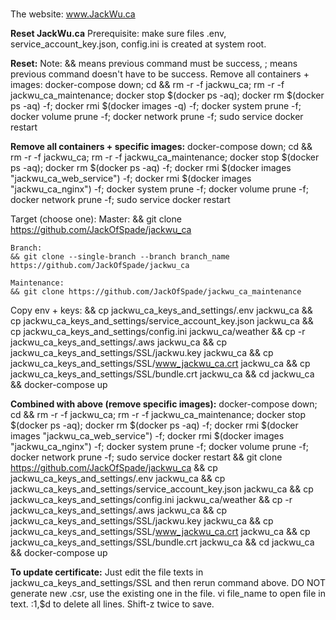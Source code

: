 #
The website: www.JackWu.ca


**Reset JackWu.ca**
Prerequisite: make sure files .env, service_account_key.json, config.ini is created at system root.

**Reset:**
Note: && means previous command must be success, ; means previous command doesn't have to be success.
Remove all containers + images:
docker-compose down; cd && rm -r -f jackwu_ca; rm -r -f jackwu_ca_maintenance; docker stop $(docker ps -aq); docker rm $(docker ps -aq) -f; docker rmi $(docker images -q) -f; docker system prune -f; docker volume prune -f; docker network prune -f; sudo service docker restart 

**Remove all containers + specific images:**
docker-compose down; cd && rm -r -f jackwu_ca; rm -r -f jackwu_ca_maintenance; docker stop $(docker ps -aq); docker rm $(docker ps -aq) -f; docker rmi $(docker images "jackwu_ca_web_service") -f; docker rmi $(docker images "jackwu_ca_nginx") -f; docker system prune -f; docker volume prune -f; docker network prune -f; sudo service docker restart

Target (choose one):
	Master:
	&& git clone https://github.com/JackOfSpade/jackwu_ca

	Branch:
	&& git clone --single-branch --branch branch_name https://github.com/JackOfSpade/jackwu_ca

	Maintenance: 
	&& git clone https://github.com/JackOfSpade/jackwu_ca_maintenance 

Copy env + keys:
&& cp jackwu_ca_keys_and_settings/.env jackwu_ca && cp jackwu_ca_keys_and_settings/service_account_key.json jackwu_ca && cp jackwu_ca_keys_and_settings/config.ini jackwu_ca/weather && cp -r jackwu_ca_keys_and_settings/.aws jackwu_ca && cp jackwu_ca_keys_and_settings/SSL/jackwu.key jackwu_ca &&  cp jackwu_ca_keys_and_settings/SSL/www_jackwu_ca.crt jackwu_ca && cp jackwu_ca_keys_and_settings/SSL/bundle.crt  jackwu_ca && cd jackwu_ca && docker-compose up


**Combined with above (remove specific images):**
docker-compose down; cd && rm -r -f jackwu_ca; rm -r -f jackwu_ca_maintenance; docker stop $(docker ps -aq); docker rm $(docker ps -aq) -f; docker rmi $(docker images "jackwu_ca_web_service") -f; docker rmi $(docker images "jackwu_ca_nginx") -f; docker system prune -f; docker volume prune -f; docker network prune -f; sudo service docker restart && git clone https://github.com/JackOfSpade/jackwu_ca && cp jackwu_ca_keys_and_settings/.env jackwu_ca && cp jackwu_ca_keys_and_settings/service_account_key.json jackwu_ca && cp jackwu_ca_keys_and_settings/config.ini jackwu_ca/weather && cp -r jackwu_ca_keys_and_settings/.aws jackwu_ca && cp jackwu_ca_keys_and_settings/SSL/jackwu.key jackwu_ca &&  cp jackwu_ca_keys_and_settings/SSL/www_jackwu_ca.crt jackwu_ca && cp jackwu_ca_keys_and_settings/SSL/bundle.crt  jackwu_ca && cd jackwu_ca && docker-compose up




**To update certificate:**
	Just edit the file texts in jackwu_ca_keys_and_settings/SSL and then rerun command above.
	DO NOT generate new .csr, use the existing one in the file.
	vi file_name to open file in text.
	:1,$d to delete all lines.
	Shift-z twice to save.
